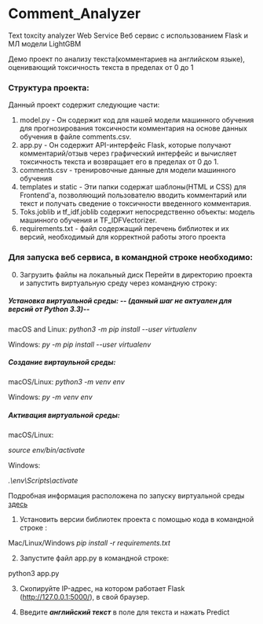 # Comment_Analyzer
 Text toxcity analyzer Web Service
Веб сервис с использованием Flask и МЛ модели LightGBM

Демо проект по анализу текста(комментариев на английском языке), оценивающий токсичность текста в пределах от 0 до 1

### Структура проекта: 

Данный проект содержит следующие части:
1. model.py - Он содержит код для нашей модели машинного обучения для прогнозирования токсичности комментария на основе данных обучения в файле comments.csv.
2. app.py - Он содержит API-интерфейс Flask, которые получают комментарий/отзыв через графический интерфейс и вычисляет токсичность текста и возвращает его в пределах от 0 до 1.
3. comments.csv - тренировочные данные для модели машинного обучения
4. templates и static - Эти папки содержат шаблоны(HTML и CSS) для Frontend'а, позволяющий пользователю вводить комментарий или текст и получать сведение о токсичности введенного комментария.
5. Toks.joblib и tf_idf.joblib содержит непосредственно объекты: модель машинного обучения и TF_IDFVectorizer.
6. requirements.txt - файл содержащий перечень библиотек и их версий, необходимый для корректной работы этого проекта

### Для запуска веб сервиса, в командной строке необходимо: 

0.   Загрузить файлы на локальный диск
Перейти в директорию проекта и запустить виртуальную среду через командную строку:


##### Установка виртуальной среды:   -- (данный шаг не актуален для версий от Python 3.3)--

macOS and Linux:
*python3 -m pip install --user virtualenv*

Windows:
*py -m pip install --user virtualenv*

##### Создание виртаульной среды:

macOS/Linux:
*python3 -m venv env*

Windows:
*py -m venv env*

##### Активация виртуальной среды:

macOS/Linux:

*source env/bin/activate*

Windows:

*.\env\Scripts\activate*

Подробная информация расположена по запуску виртуальной среды [здесь](https://packaging.python.org/guides/installing-using-pip-and-virtual-environments/)


1.   Установить версии библиотек проекта с помощью кода в командной строке :

Mac/Linux/Windows
*pip install -r requirements.txt*

2. Запустите файл app.py в командной строке:

python3 app.py

3. Скопируйте IP-адрес, на котором работает Flask (http://127.0.0.1:5000/), в свой браузер.

4. Введите **_английский текст_** в поле для текста и нажать Predict





